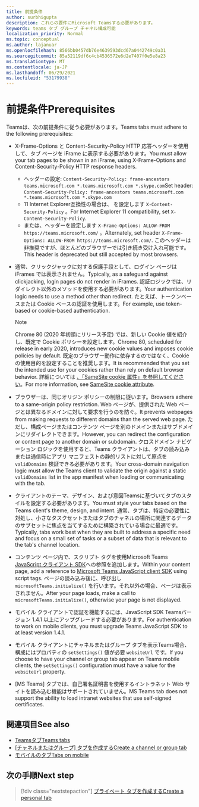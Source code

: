 ```yaml
---
title: 前提条件
author: surbhigupta
description: これらの要件にMicrosoft Teamsする必要があります。
keywords: teams タブ グループ チャネル構成可能
localization_priority: Normal
ms.topic: conceptual
ms.author: lajanuar
ms.openlocfilehash: 8566bb0457db76e4639593dcd67a0442749c0a31
ms.sourcegitcommit: 85a52119df6c4cb4536572e6d2e7407f0e5e8a23
ms.translationtype: MT
ms.contentlocale: ja-JP
ms.lasthandoff: 06/29/2021
ms.locfileid: "53179938"
---
```

# <a name="prerequisites"></a><span data-ttu-id="96094-104">前提条件</span><span class="sxs-lookup"><span data-stu-id="96094-104">Prerequisites</span></span>

<span data-ttu-id="96094-105">Teamsは、次の前提条件に従う必要があります。</span><span class="sxs-lookup"><span data-stu-id="96094-105">Teams tabs must adhere to the following prerequisites:</span></span>

* <span data-ttu-id="96094-106">X-Frame-Options と Content-Security-Policy HTTP 応答ヘッダーを使用して、タブ ページを iFrame に表示する必要があります。</span><span class="sxs-lookup"><span data-stu-id="96094-106">You must allow your tab pages to be shown in an iFrame, using X-Frame-Options and Content-Security-Policy HTTP response headers.</span></span>
  * <span data-ttu-id="96094-107">ヘッダーの設定: `Content-Security-Policy: frame-ancestors teams.microsoft.com *.teams.microsoft.com *.skype.com`</span><span class="sxs-lookup"><span data-stu-id="96094-107">Set header: `Content-Security-Policy: frame-ancestors teams.microsoft.com *.teams.microsoft.com *.skype.com`</span></span>
  * <span data-ttu-id="96094-108">11 Internet Explorer互換性の場合は、 を設定します `X-Content-Security-Policy` 。</span><span class="sxs-lookup"><span data-stu-id="96094-108">For Internet Explorer 11 compatibility, set `X-Content-Security-Policy`.</span></span>
  * <span data-ttu-id="96094-109">または、ヘッダーを設定します `X-Frame-Options: ALLOW-FROM https://teams.microsoft.com/` 。</span><span class="sxs-lookup"><span data-stu-id="96094-109">Alternately, set header `X-Frame-Options: ALLOW-FROM https://teams.microsoft.com/`.</span></span> <span data-ttu-id="96094-110">このヘッダーは非推奨ですが、ほとんどのブラウザーでは引き続き受け入れ可能です。</span><span class="sxs-lookup"><span data-stu-id="96094-110">This header is deprecated but still accepted by most browsers.</span></span>

* <span data-ttu-id="96094-111">通常、クリックジャックに対する保護手段として、ログイン ページは iFrames では表示されません。</span><span class="sxs-lookup"><span data-stu-id="96094-111">Typically, as a safeguard against clickjacking, login pages do not render in iFrames.</span></span> <span data-ttu-id="96094-112">認証ロジックでは、リダイレクト以外のメソッドを使用する必要があります。</span><span class="sxs-lookup"><span data-stu-id="96094-112">Your authentication logic needs to use a method other than redirect.</span></span> <span data-ttu-id="96094-113">たとえば、トークンベースまたは Cookie ベースの認証を使用します。</span><span class="sxs-lookup"><span data-stu-id="96094-113">For example, use token-based or cookie-based authentication.</span></span>

    > [!NOTE]
    > <span data-ttu-id="96094-114">Chrome 80 (2020 年初頭にリリース予定) では、新しい Cookie 値を紹介し、既定で Cookie ポリシーを設定します。</span><span class="sxs-lookup"><span data-stu-id="96094-114">Chrome 80, scheduled for release in early 2020, introduces new cookie values and imposes cookie policies by default.</span></span> <span data-ttu-id="96094-115">既定のブラウザー動作に依存するのではなく、Cookie の使用目的を設定することを推奨します。</span><span class="sxs-lookup"><span data-stu-id="96094-115">It is recommended that you set the intended use for your cookies rather than rely on default browser behavior.</span></span> <span data-ttu-id="96094-116">詳細については [、「SameSite cookie 属性」を参照してください](../../resources/samesite-cookie-update.md)。</span><span class="sxs-lookup"><span data-stu-id="96094-116">For more information, see [SameSite cookie attribute](../../resources/samesite-cookie-update.md).</span></span>

* <span data-ttu-id="96094-117">ブラウザーは、同じオリジン ポリシーの制限に従います。</span><span class="sxs-lookup"><span data-stu-id="96094-117">Browsers adhere to a same-origin policy restriction.</span></span> <span data-ttu-id="96094-118">Web ページが、提供された Web ページとは異なるドメインに対して要求を行うのを防ぐ。</span><span class="sxs-lookup"><span data-stu-id="96094-118">It prevents webpages from making requests to different domains than the served web page.</span></span> <span data-ttu-id="96094-119">ただし、構成ページまたはコンテンツ ページを別のドメインまたはサブドメインにリダイレクトできます。</span><span class="sxs-lookup"><span data-stu-id="96094-119">However, you can redirect the configuration or content page to another domain or subdomain.</span></span> <span data-ttu-id="96094-120">クロスドメイン ナビゲーション ロジックを使用すると、Teams クライアントは、タブの読み込みまたは通信時にアプリ マニフェストの静的リストに対して原点を `validDomains` 検証できる必要があります。</span><span class="sxs-lookup"><span data-stu-id="96094-120">Your cross-domain navigation logic must allow the Teams client to validate the origin against a static `validDomains` list in the app manifest when loading or communicating with the tab.</span></span>

* <span data-ttu-id="96094-121">クライアントのテーマ、デザイン、および意図Teamsに基づいてタブのスタイルを設定する必要があります。</span><span class="sxs-lookup"><span data-stu-id="96094-121">You must style your tabs based on the Teams client's theme, design, and intent.</span></span> <span data-ttu-id="96094-122">通常、タブは、特定の必要性に対処し、小さなタスクセットまたはタブのチャネルの場所に関連するデータのサブセットに焦点を当てするために構築されている場合に最適です。</span><span class="sxs-lookup"><span data-stu-id="96094-122">Typically, tabs work best when they are built to address a specific need and focus on a small set of tasks or a subset of data that is relevant to the tab's channel location.</span></span>

* <span data-ttu-id="96094-123">コンテンツ ページ内で、スクリプト タグを使用Microsoft Teams [JavaScript クライアント SDK](/javascript/api/overview/msteams-client)への参照を追加します。</span><span class="sxs-lookup"><span data-stu-id="96094-123">Within your content page, add a reference to [Microsoft Teams JavaScript client SDK](/javascript/api/overview/msteams-client) using script tags.</span></span> <span data-ttu-id="96094-124">ページの読み込み後に、呼び出し `microsoftTeams.initialize()` を行います。それ以外の場合、ページは表示されません。</span><span class="sxs-lookup"><span data-stu-id="96094-124">After your page loads, make a call to `microsoftTeams.initialize()`, otherwise your page is not displayed.</span></span>

* <span data-ttu-id="96094-125">モバイル クライアントで認証を機能するには、JavaScript SDK Teamsバージョン 1.4.1 以上にアップグレードする必要があります。</span><span class="sxs-lookup"><span data-stu-id="96094-125">For authentication to work on mobile clients, you must upgrade Teams JavaScript SDK to at least version 1.4.1.</span></span>

* <span data-ttu-id="96094-126">モバイル クライアントにチャネルまたはグループ タブを表示Teams場合、構成にはプロパティの `setSettings()` 値が必要 `websiteUrl` です。</span><span class="sxs-lookup"><span data-stu-id="96094-126">If you choose to have your channel or group tab appear on Teams mobile clients, the `setSettings()` configuration must have a value for the `websiteUrl` property.</span></span>

* <span data-ttu-id="96094-127">[MS Teams] タブでは、自己署名証明書を使用するイントラネット Web サイトを読み込む機能はサポートされていません。</span><span class="sxs-lookup"><span data-stu-id="96094-127">MS Teams tab does not support the ability to load intranet websites that use self-signed certificates.</span></span>

## <a name="see-also"></a><span data-ttu-id="96094-128">関連項目</span><span class="sxs-lookup"><span data-stu-id="96094-128">See also</span></span>

* [<span data-ttu-id="96094-129">Teamsタブ</span><span class="sxs-lookup"><span data-stu-id="96094-129">Teams tabs</span></span>](~/tabs/what-are-tabs.md)
* <span data-ttu-id="96094-130">[[チャネルまたはグループ] タブを作成する](~/tabs/how-to/create-channel-group-tab.md)</span><span class="sxs-lookup"><span data-stu-id="96094-130">[Create a channel or group tab](~/tabs/how-to/create-channel-group-tab.md)</span></span>
* [<span data-ttu-id="96094-131">モバイルのタブ</span><span class="sxs-lookup"><span data-stu-id="96094-131">Tabs on mobile</span></span>](~/tabs/design/tabs-mobile.md)

## <a name="next-step"></a><span data-ttu-id="96094-132">次の手順</span><span class="sxs-lookup"><span data-stu-id="96094-132">Next step</span></span>

> [!div class="nextstepaction"]
> [<span data-ttu-id="96094-133">プライベート タブを作成する</span><span class="sxs-lookup"><span data-stu-id="96094-133">Create a personal tab</span></span>](~/tabs/how-to/create-personal-tab.md)
